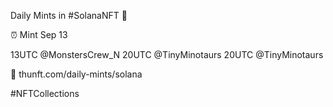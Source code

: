 Daily Mints in #SolanaNFT 🚀

⏰ Mint Sep 13

13UTC @MonstersCrew_N
20UTC @TinyMinotaurs
20UTC @TinyMinotaurs

🔗 thunft.com/daily-mints/solana

#NFTCollections